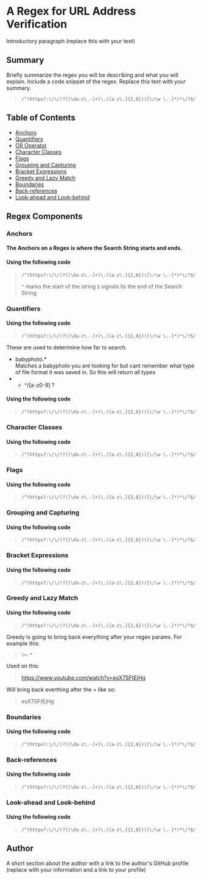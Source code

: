 # A Regex for URL Address Verification 

Introductory paragraph (replace this with your text)

## Summary

Briefly summarize the regex you will be describing and what you will explain. Include a code snippet of the regex. Replace this text with your summary.

>``/^(https?:\/\/)?([\da-z\.-]+)\.([a-z\.]{2,6})([\/\w \.-]*)*\/?$/``

## Table of Contents

- [Anchors](#anchors)
- [Quantifiers](#quantifiers)
- [OR Operator](#or-operator)
- [Character Classes](#character-classes)
- [Flags](#flags)
- [Grouping and Capturing](#grouping-and-capturing)
- [Bracket Expressions](#bracket-expressions)
- [Greedy and Lazy Match](#greedy-and-lazy-match)
- [Boundaries](#boundaries)
- [Back-references](#back-references)
- [Look-ahead and Look-behind](#look-ahead-and-look-behind)

## Regex Components

### Anchors
#### The Anchors on a Regex is where the Search String starts and ends.  
#### Using the following code
> ``/^(https?:\/\/)?([\da-z\.-]+)\.([a-z\.]{2,6})([\/\w \.-]*)*\/?$/``
>
>  ``^`` marks the start of the string                          ``$`` signals its the end of the Search String



### Quantifiers

#### Using the following code
> ``/^(https?:\/\/)?([\da-z\.-]+)\.([a-z\.]{2,6})([\/\w \.-]*)*\/?$/``
>
   These are used to deterimine how far to search.

- babyphoto.*  
  Matches a babyphoto you are looking for but cant remember what type of file format it was saved in. So this will return all types
-  + ^/[a-z0-9]
?
#### Using the following code
> ``/^(https?:\/\/)?([\da-z\.-]+)\.([a-z\.]{2,6})([\/\w \.-]*)*\/?$/``
>
### Character Classes

#### Using the following code
> ``/^(https?:\/\/)?([\da-z\.-]+)\.([a-z\.]{2,6})([\/\w \.-]*)*\/?$/``
>
### Flags

#### Using the following code
> ``/^(https?:\/\/)?([\da-z\.-]+)\.([a-z\.]{2,6})([\/\w \.-]*)*\/?$/``
>
### Grouping and Capturing

#### Using the following code
> ``/^(https?:\/\/)?([\da-z\.-]+)\.([a-z\.]{2,6})([\/\w \.-]*)*\/?$/``
>
### Bracket Expressions

#### Using the following code
> ``/^(https?:\/\/)?([\da-z\.-]+)\.([a-z\.]{2,6})([\/\w \.-]*)*\/?$/``
>
### Greedy and Lazy Match

#### Using the following code
> ``/^(https?:\/\/)?([\da-z\.-]+)\.([a-z\.]{2,6})([\/\w \.-]*)*\/?$/``
>
   Greedy is going to bring back everything after your regex params.
   For example this: 

   >   ``\=.*`` 

   Used on this:

   >https://www.youtube.com/watch?v=esX7SFtEjHg

   Will bring back everthing after the = like so:

   >esX7SFtEjHg


### Boundaries

#### Using the following code
> ``/^(https?:\/\/)?([\da-z\.-]+)\.([a-z\.]{2,6})([\/\w \.-]*)*\/?$/``
>
### Back-references

#### Using the following code
> ``/^(https?:\/\/)?([\da-z\.-]+)\.([a-z\.]{2,6})([\/\w \.-]*)*\/?$/``
>
### Look-ahead and Look-behind

#### Using the following code
> ``/^(https?:\/\/)?([\da-z\.-]+)\.([a-z\.]{2,6})([\/\w \.-]*)*\/?$/``
>
## Author

A short section about the author with a link to the author's GitHub profile (replace with your information and a link to your profile)
